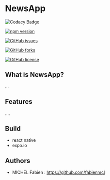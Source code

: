 # NewsApp

[![Codacy Badge](https://api.codacy.com/project/badge/Grade/0698a1135ab243beba80ae7a86312bb6)](https://www.codacy.com/app/fabienmcl/newsapp?utm_source=github.com&amp;utm_medium=referral&amp;utm_content=fabienmcl/newsapp&amp;utm_campaign=Badge_Grade)

[![npm version](https://badge.fury.io/js/newsapp.svg)](https://badge.fury.io/js/newsapp)

[![GitHub issues](https://img.shields.io/github/issues/fabienmcl/newsapp.svg?style=flat-square)](https://github.com/fabienmcl/newsapp/issues)

[![GitHub forks](https://img.shields.io/github/forks/fabienmcl/newsapp.svg?style=flat-square)](https://github.com/fabienmcl/newsapp/network)

[![GitHub license](https://img.shields.io/github/license/fabienmcl/newsapp.svg?style=flat-square)](https://github.com/fabienmcl/newsapp)


## What is NewsApp?

...

## Features

....

## Build

- react native 
- expo.io

## Authors
* MICHEL Fabien  : https://github.com/fabienmcl 